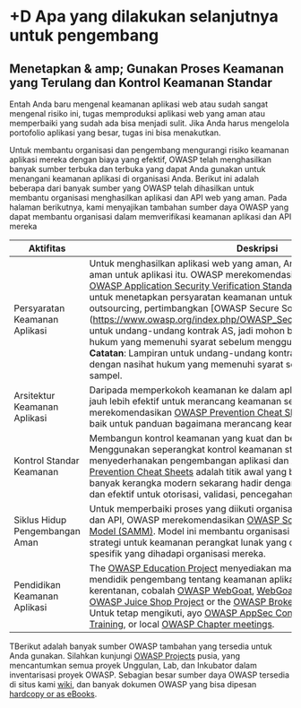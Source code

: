 # +D Apa yang dilakukan selanjutnya untuk pengembang

## Menetapkan & amp; Gunakan Proses Keamanan yang Terulang dan Kontrol Keamanan Standar

Entah Anda baru mengenal keamanan aplikasi web atau sudah sangat mengenal risiko ini, tugas memproduksi aplikasi web yang aman atau memperbaiki yang sudah ada bisa menjadi sulit. Jika Anda harus mengelola portofolio aplikasi yang besar, tugas ini bisa menakutkan.

Untuk membantu organisasi dan pengembang mengurangi risiko keamanan aplikasi mereka dengan biaya yang efektif, OWASP telah menghasilkan banyak sumber terbuka dan terbuka yang dapat Anda gunakan untuk menangani keamanan aplikasi di organisasi Anda. Berikut ini adalah beberapa dari banyak sumber yang OWASP telah dihasilkan untuk membantu organisasi menghasilkan aplikasi dan API web yang aman. Pada halaman berikutnya, kami menyajikan tambahan sumber daya OWASP yang dapat membantu organisasi dalam memverifikasi keamanan aplikasi dan API mereka

| Aktifitas | Deskripsi |
| --- | --- |
| Persyaratan Keamanan Aplikasi | Untuk menghasilkan aplikasi web yang aman, Anda harus menentukan sarana aman untuk aplikasi itu. OWASP merekomendasikan Anda menggunakan [OWASP Application Security Verification Standard (ASVS)](https://www.owasp.org/index.php/ASVS) sebagai panduan untuk menetapkan persyaratan keamanan untuk aplikasi Anda. Jika Anda outsourcing, pertimbangkan [OWASP Secure Software Contract Annex](https://www.owasp.org/index.php/OWASP_Secure_Software_ContracLampiran untuk undang-undang kontrak AS, jadi mohon berkonsultasi dengan nasihat hukum yang memenuhi syarat sebelum menggunakan contoh sampel.t_Annex). **Catatan**: Lampiran untuk undang-undang kontrak AS, jadi mohon berkonsultasi dengan nasihat hukum yang memenuhi syarat sebelum menggunakan contoh sampel. |
| Arsitektur Keamanan Aplikasi | Daripada memperkokoh keamanan ke dalam aplikasi dan API Anda, biaya yang jauh lebih efektif untuk merancang keamanan sejak awal. OWASP merekomendasikan [OWASP Prevention Cheat Sheets](https://www.owasp.org/index.php/OWASP_Cheat_Sheet_Series) sebagai titik awal yang baik untuk panduan bagaimana merancang keamanan sejak awal. | 
| Kontrol Standar Keamanan | Membangun kontrol keamanan yang kuat dan bermanfaat sulit dilakukan. Menggunakan seperangkat kontrol keamanan standar secara radikal menyederhanakan pengembangan aplikasi dan API aman. Itu [OWASP Prevention Cheat Sheets](https://www.owasp.org/index.php/OWASP_Cheat_Sheet_Series) adalah titik awal yang baik bagi pengembang, dan banyak kerangka modern sekarang hadir dengan kontrol keamanan standar dan efektif untuk otorisasi, validasi, pencegahan CSRF, dll. |
| Siklus Hidup Pengembangan Aman | Untuk memperbaiki proses yang diikuti organisasi Anda saat membuat aplikasi dan API, OWASP merekomendasikan [OWASP Software Assurance Maturity Model (SAMM)](https://www.owasp.org/index.php/OWASP_SAMM_Project). Model ini membantu organisasi merumuskan dan menerapkan strategi untuk keamanan perangkat lunak yang disesuaikan dengan risiko spesifik yang dihadapi organisasi mereka. |
| Pendidikan Keamanan Aplikasi | The [OWASP Education Project](https://www.owasp.org/index.php/Category:OWASP_Education_Project) menyediakan materi pelatihan untuk membantu mendidik pengembang tentang keamanan aplikasi web. Untuk belajar tentang kerentanan, cobalah [OWASP WebGoat](https://www.owasp.org/index.php/WebGoat), [WebGoat.NET](https://www.owasp.org/index.php/Category:OWASP_WebGoat.NET),  [OWASP NodeJS Goat](https://www.owasp.org/index.php/OWASP_Node_js_Goat_Project), [OWASP Juice Shop Project](https://www.owasp.org/index.php/OWASP_Juice_Shop_Project) or the [OWASP Broken Web Applications Project](https://www.owasp.org/index.php/OWASP_Broken_Web_Applications_Project). Untuk tetap mengikuti, ayo [OWASP AppSec Conference](https://www.owasp.org/index.php/Category:OWASP_AppSec_Conference), [OWASP Conference Training](https://www.owasp.org/index.php/Category:OWASP_AppSec_Conference), or local [OWASP Chapter meetings](https://www.owasp.org/index.php/Category:OWASP_Chapter). |

TBerikut adalah banyak sumber OWASP tambahan yang tersedia untuk Anda gunakan. Silahkan kunjungi [OWASP Projects](https://www.owasp.org/index.php/Projects) pusia, yang mencantumkan semua proyek Unggulan, Lab, dan Inkubator dalam inventarisasi proyek OWASP. Sebagian besar sumber daya OWASP tersedia di situs kami [wiki](https://www.owasp.org/), dan banyak dokumen OWASP yang bisa dipesan [hardcopy or as eBooks](https://stores.lulu.com/owasp).
